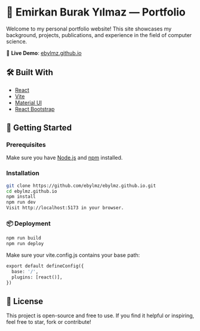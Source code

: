 # 🧠 Emirkan Burak Yılmaz — Portfolio

Welcome to my personal portfolio website! This site showcases my background, projects, publications, and experience in the field of computer science.

🔗 **Live Demo**: [ebylmz.github.io](https://ebylmz.github.io)



## 🛠️ Built With

- [React](https://reactjs.org/)
- [Vite](https://vitejs.dev/)
- [Material UI](https://mui.com/)
- [React Bootstrap](https://react-bootstrap.github.io/)


## 🚀 Getting Started

### Prerequisites

Make sure you have [Node.js](https://nodejs.org/) and [npm](https://www.npmjs.com/) installed.

### Installation

```bash
git clone https://github.com/ebylmz/ebylmz.github.io.git
cd ebylmz.github.io
npm install
npm run dev
Visit http://localhost:5173 in your browser.
```


### 📦 Deployment
```bash
npm run build
npm run deploy
```

Make sure your vite.config.js contains your base path:
```python
export default defineConfig({
  base: '/',
  plugins: [react()],
})
```


## 📜 License
This project is open-source and free to use. If you find it helpful or inspiring, feel free to star, fork or contribute!